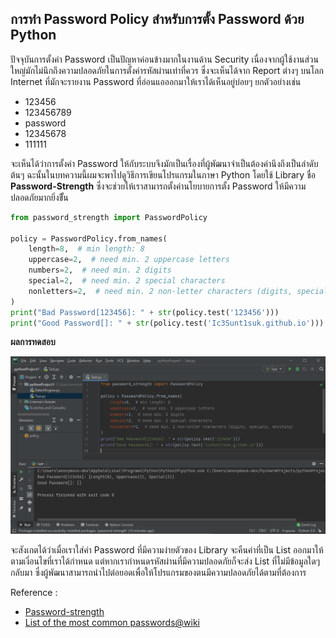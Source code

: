 ## การทำ Password Policy สำหรับการตั้ง Password ด้วย Python

ปัจจุบันการตั้งค่า Password เป็นปัญหาค่อนข้างมากในงานด้าน Security เนื่องจากผู้ใช้งานส่วนใหญ่มักไม่นึกถึงความปลอดภัยในการตั้งค่ารหัสผ่านเท่าที่ควร ซึ่งจะเห็นได้จาก Report ต่างๆ บนโลก Internet ที่มักจะรายงาน Password ที่อ่อนแอออกมาให้เราได้เห็นอยู่บ่อยๆ ยกตัวอย่างเช่น 
* 123456
* 123456789
* password
* 12345678
* 111111
 
 จะเห็นได้ว่าการตั้งค่า Password ให้กับระบบจึงมักเป็นเรื่องที่ผู้พัฒนาจำเป็นต้องคำนึงถึงเป็นลำดับต้นๆ ฉะนั้นในบทความนี้ผมจะพาไปดูวิธีการเขียนโปรแกรมในภาษา Python โดยใช้ Library ชื่อ **Password-Strength** ซึ่งจะช่วยให้เราสามารถตั้งค่านโยบายการตั้ง Password ให้มีความปลอดภัยมากยิ่งขึั้น 

``` python
from password_strength import PasswordPolicy

policy = PasswordPolicy.from_names(
    length=8,  # min length: 8
    uppercase=2,  # need min. 2 uppercase letters
    numbers=2,  # need min. 2 digits
    special=2,  # need min. 2 special characters
    nonletters=2,  # need min. 2 non-letter characters (digits, specials, anything)
)
print("Bad Password[123456]: " + str(policy.test('123456')))
print("Good Password[]: " + str(policy.test('Ic3Sunt1suk.github.io')))
```

**ผลการทดสอบ**

 ![](/KB/img/passwordpolicy.png)

 จะสังเกตได้ว่าเมื่อเราใส่ค่า Password ที่มีความง่ายตัวของ Library จะคืนค่าที่เป็น List ออกมาให้ตามเงี่อนไขที่เราได้กำหนด แต่หากเรากำหนดรหัสผ่านที่มีความปลอดภัยก็จะส่ง List ที่ไม่มีข้อมูลใดๆ กลับมา ซึ่งผู้พัฒนาสามารถนำไปต่อยอดเพื่อให้โปรแกรมของตนมีความปลอดภัยได้ตามที่ต้องการ

Reference : 
* [Password-strength](https://pypi.org/project/password-strength/)
* [List of the most common passwords@wiki](https://en.wikipedia.org/wiki/List_of_the_most_common_passwords)